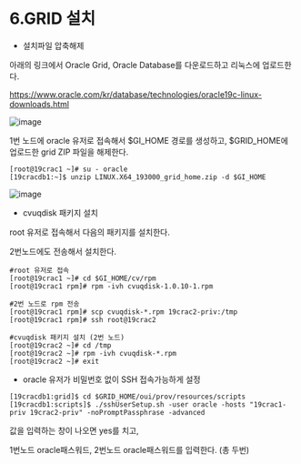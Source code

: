 # 6.GRID 설치

- 설치파일 압축해제

아래의 링크에서 Oracle Grid, Oracle Database를 다운로드하고 리눅스에 업로드한다.

https://www.oracle.com/kr/database/technologies/oracle19c-linux-downloads.html

![image](https://github.com/oraclejyp/19c_rac_inst/assets/133745372/6f5b8a53-76ff-498c-8438-a22a44133434)

1번 노드에 oracle 유저로 접속해서 $GI_HOME 경로를 생성하고, $GRID_HOME에 업로드한 grid ZIP 파일을 해제한다.

```
[root@19crac1 ~]# su - oracle
[19cracdb1:~]$ unzip LINUX.X64_193000_grid_home.zip -d $GI_HOME
```

![image](https://github.com/oraclejyp/19c_rac_inst/assets/133745372/851dc83b-73de-4c1d-a8ff-03ddb73fdfba)

- cvuqdisk 패키지 설치

root 유저로 접속해서 다음의 패키지를 설치한다.

2번노드에도 전송해서 설치한다.

```
#root 유저로 접속
[root@19crac1 ~]# cd $GI_HOME/cv/rpm
[root@19crac1 rpm]# rpm -ivh cvuqdisk-1.0.10-1.rpm

#2번 노드로 rpm 전송
[root@19crac1 rpm]# scp cvuqdisk-*.rpm 19crac2-priv:/tmp
[root@19crac1 rpm]# ssh root@19crac2

#cvuqdisk 패키지 설치 (2번 노드)
[root@19crac2 ~]# cd /tmp
[root@19crac2 ~]# rpm -ivh cvuqdisk-*.rpm
[root@19crac2 ~]# exit
```

- oracle 유저가 비밀번호 없이 SSH 접속가능하게 설정

```
[19cracdb1:grid]$ cd $GRID_HOME/oui/prov/resources/scripts
[19cracdb1:scripts]$ ./sshUserSetup.sh -user oracle -hosts "19crac1-priv 19crac2-priv" -noPromptPassphrase -advanced
```
값을 입력하는 창이 나오면 yes를 치고, 

1번노드 oracle패스워드, 2번노드 oracle패스워드를 입력한다. (총 두번)
